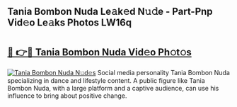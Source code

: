 ## Tania Bombon Nuda Le𝚊k𝚎d N𝚞𝚍e - Part-Pnp Vid𝚎o Le𝚊ks Photos LW16q

# <h2><a href="http://fbb9i75.evod.top/?m=Tania+Bombon+Nuda">🔗 👉🔴 Tania Bombon Nuda Vid𝚎o Ph𝚘t𝚘s</a></h2>

[![Tania Bombon Nuda N𝚞d𝚎s](https://i.imgur.com/8V9OHl7.gif)](http://fbb9i75.evod.top/?m=Tania+Bombon+Nuda)
Social media personality Tania Bombon Nuda specializing in dance and lifestyle content. A public figure like Tania Bombon Nuda, with a large platform and a captive audience, can use his influence to bring about positive change. 
